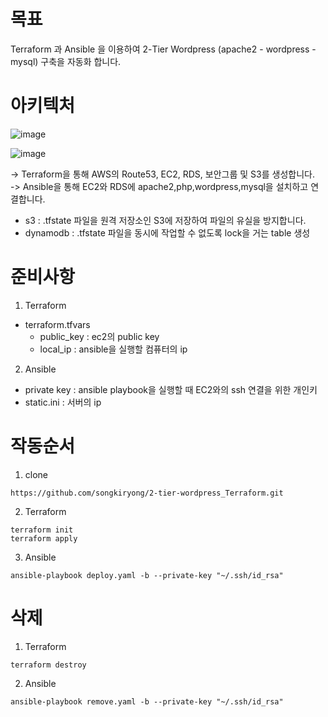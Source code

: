 # 목표
Terraform 과 Ansible 을 이용하여 2-Tier Wordpress (apache2 - wordpress - mysql) 구축을 자동화 합니다.  

# 아키텍처  

![image](https://user-images.githubusercontent.com/73922068/132995929-cd2e028f-1e5c-41de-953c-d27132b2737f.png)


![image](https://user-images.githubusercontent.com/73922068/132995747-760051de-0a6d-40c2-95a9-c0db9470d43e.png)

-> Terraform을 통해 AWS의 Route53, EC2, RDS, 보안그룹 및 S3를 생성합니다.  
-> Ansible을 통해 EC2와 RDS에 apache2,php,wordpress,mysql을 설치하고 연결합니다.  

- s3 : .tfstate 파일을 원격 저장소인 S3에 저장하여 파일의 유실을 방지합니다.
- dynamodb : .tfstate 파일을 동시에 작업할 수 없도록 lock을 거는 table 생성  



# 준비사항  
1. Terraform  
- terraform.tfvars  
  - public_key : ec2의 public key  
  - local_ip : ansible을 실행할 컴퓨터의 ip  
2. Ansible    
- private key : ansible playbook을 실행할 때 EC2와의 ssh 연결을 위한 개인키  
- static.ini : 서버의 ip   

# 작동순서  

1. clone  
``` 
https://github.com/songkiryong/2-tier-wordpress_Terraform.git 
```

2. Terraform  
``` 
terraform init  
terraform apply 
```

3. Ansible    
``` 
ansible-playbook deploy.yaml -b --private-key "~/.ssh/id_rsa" 
```
# 삭제  
1. Terraform  
```
terraform destroy
```
2. Ansible
```
ansible-playbook remove.yaml -b --private-key "~/.ssh/id_rsa"
```
